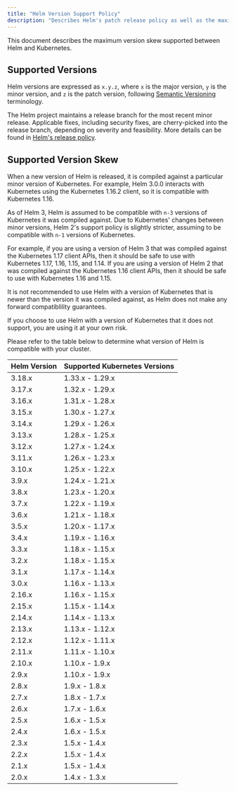 ```yaml
---
title: "Helm Version Support Policy"
description: "Describes Helm's patch release policy as well as the maximum version skew supported between Helm and Kubernetes."
---
```


This document describes the maximum version skew supported between Helm and
Kubernetes.

## Supported Versions

Helm versions are expressed as `x.y.z`, where `x` is the major version, `y` is
the minor version, and `z` is the patch version, following [Semantic
Versioning](https://semver.org/spec/v2.0.0.html) terminology.

The Helm project maintains a release branch for the most recent minor release.
Applicable fixes, including security fixes, are cherry-picked into the release
branch, depending on severity and feasibility. More details can be found in 
[Helm's release policy](release_policy.md).

## Supported Version Skew

When a new version of Helm is released, it is compiled against a particular
minor version of Kubernetes. For example, Helm 3.0.0 interacts with Kubernetes
using the Kubernetes 1.16.2 client, so it is compatible with Kubernetes 1.16.

As of Helm 3, Helm is assumed to be compatible with `n-3` versions of Kubernetes
it was compiled against. Due to Kubernetes' changes between minor versions, Helm
2's support policy is slightly stricter, assuming to be compatible with `n-1`
versions of Kubernetes.

For example, if you are using a version of Helm 3 that was compiled against the
Kubernetes 1.17 client APIs, then it should be safe to use with Kubernetes 1.17,
1.16, 1.15, and 1.14. If you are using a version of Helm 2 that was compiled
against the Kubernetes 1.16 client APIs, then it should be safe to use with
Kubernetes 1.16 and 1.15.

It is not recommended to use Helm with a version of Kubernetes that is newer
than the version it was compiled against, as Helm does not make any forward
compatiblility guarantees.

If you choose to use Helm with a version of Kubernetes that it does not support,
you are using it at your own risk.

Please refer to the table below to determine what version of Helm is compatible
with your cluster.

| Helm Version | Supported Kubernetes Versions |
|--------------|-------------------------------|
| 3.18.x       | 1.33.x - 1.29.x               |
| 3.17.x       | 1.32.x - 1.29.x               |
| 3.16.x       | 1.31.x - 1.28.x               |
| 3.15.x       | 1.30.x - 1.27.x               |
| 3.14.x       | 1.29.x - 1.26.x               |
| 3.13.x       | 1.28.x - 1.25.x               |
| 3.12.x       | 1.27.x - 1.24.x               |
| 3.11.x       | 1.26.x - 1.23.x               |
| 3.10.x       | 1.25.x - 1.22.x               |
| 3.9.x        | 1.24.x - 1.21.x               |
| 3.8.x        | 1.23.x - 1.20.x               |
| 3.7.x        | 1.22.x - 1.19.x               |
| 3.6.x        | 1.21.x - 1.18.x               |
| 3.5.x        | 1.20.x - 1.17.x               |
| 3.4.x        | 1.19.x - 1.16.x               |
| 3.3.x        | 1.18.x - 1.15.x               |
| 3.2.x        | 1.18.x - 1.15.x               |
| 3.1.x        | 1.17.x - 1.14.x               |
| 3.0.x        | 1.16.x - 1.13.x               |
| 2.16.x       | 1.16.x - 1.15.x               |
| 2.15.x       | 1.15.x - 1.14.x               |
| 2.14.x       | 1.14.x - 1.13.x               |
| 2.13.x       | 1.13.x - 1.12.x               |
| 2.12.x       | 1.12.x - 1.11.x               |
| 2.11.x       | 1.11.x - 1.10.x               |
| 2.10.x       | 1.10.x - 1.9.x                |
| 2.9.x        | 1.10.x - 1.9.x                |
| 2.8.x        | 1.9.x - 1.8.x                 |
| 2.7.x        | 1.8.x - 1.7.x                 |
| 2.6.x        | 1.7.x - 1.6.x                 |
| 2.5.x        | 1.6.x - 1.5.x                 |
| 2.4.x        | 1.6.x - 1.5.x                 |
| 2.3.x        | 1.5.x - 1.4.x                 |
| 2.2.x        | 1.5.x - 1.4.x                 |
| 2.1.x        | 1.5.x - 1.4.x                 |
| 2.0.x        | 1.4.x - 1.3.x                 |
